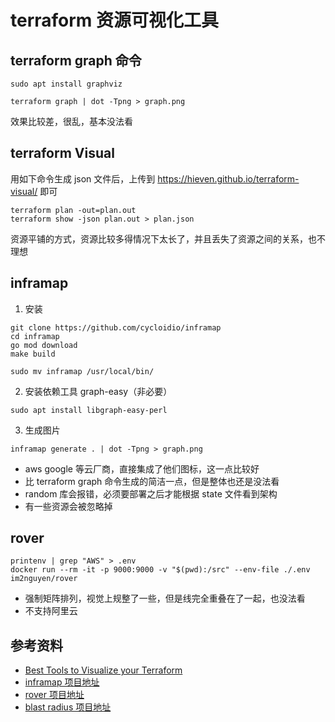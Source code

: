 # terraform 资源可视化工具

## terraform graph 命令

```shell
sudo apt install graphviz

terraform graph | dot -Tpng > graph.png
```

效果比较差，很乱，基本没法看

## terraform Visual

用如下命令生成 json 文件后，上传到 <https://hieven.github.io/terraform-visual/> 即可

```shell
terraform plan -out=plan.out
terraform show -json plan.out > plan.json
```

资源平铺的方式，资源比较多得情况下太长了，并且丢失了资源之间的关系，也不理想

## inframap

1. 安装

```shell
git clone https://github.com/cycloidio/inframap
cd inframap
go mod download
make build

sudo mv inframap /usr/local/bin/
```

2. 安装依赖工具 graph-easy（非必要）

```shell
sudo apt install libgraph-easy-perl
```

3. 生成图片

```shell
inframap generate . | dot -Tpng > graph.png
```

- aws google 等云厂商，直接集成了他们图标，这一点比较好
- 比 terraform graph 命令生成的简洁一点，但是整体也还是没法看
- random 库会报错，必须要部署之后才能根据 state 文件看到架构
- 有一些资源会被忽略掉

## rover

```shell
printenv | grep "AWS" > .env
docker run --rm -it -p 9000:9000 -v "$(pwd):/src" --env-file ./.env im2nguyen/rover
```

- 强制矩阵排列，视觉上规整了一些，但是线完全重叠在了一起，也没法看
- 不支持阿里云

## 参考资料

- [Best Tools to Visualize your Terraform](https://blog.brainboard.co/best-tools-to-visualize-your-terraform-d4b537f091dc)
- [inframap 项目地址](https://github.com/cycloidio/inframap)
- [rover 项目地址](https://github.com/im2nguyen/rover)
- [blast radius 项目地址](https://github.com/28mm/blast-radius)
